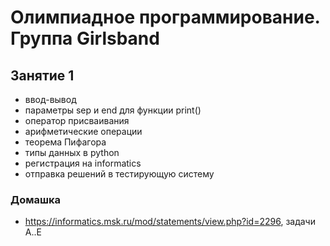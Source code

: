 # Олимпиадное программирование. Группа Girlsband
## Занятие 1
+ ввод-вывод
+ параметры sep и end для функции print()
+ оператор присваивания
+ арифметические операции
+ теорема Пифагора
+ типы данных в python
+ регистрация на informatics
+ отправка решений в тестирующую систему
### Домашка
+ https://informatics.msk.ru/mod/statements/view.php?id=2296, задачи A..E